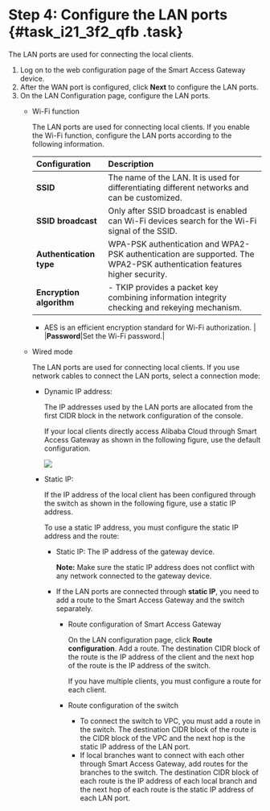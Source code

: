 # Step 4: Configure the LAN ports {#task_i21_3f2_qfb .task}

The LAN ports are used for connecting the local clients.

1.  Log on to the web configuration page of the Smart Access Gateway device. 
2.  After the WAN port is configured, click **Next** to configure the LAN ports. 
3.  On the LAN Configuration page, configure the LAN ports. 
    -   Wi-Fi function

        The LAN ports are used for connecting local clients. If you enable the Wi-Fi function, configure the LAN ports according to the following information.

        |Configuration|Description|
        |:------------|:----------|
        |**SSID**|The name of the LAN. It is used for differentiating different networks and can be customized.|
        |**SSID broadcast**|Only after SSID broadcast is enabled can Wi-Fi devices search for the Wi-Fi signal of the SSID.|
        |**Authentication type**|WPA-PSK authentication and WPA2-PSK authentication are supported. The WPA2-PSK authentication features higher security.|
        |**Encryption algorithm**|         -   TKIP provides a packet key combining information integrity checking and rekeying mechanism.
        -   AES is an efficient encryption standard for Wi-Fi authorization.
 |
        |**Password**|Set the Wi-Fi password.|

    -   Wired mode

        The LAN ports are used for connecting local clients. If you use network cables to connect the LAN ports, select a connection mode:

        -   Dynamic IP address:

            The IP addresses used by the LAN ports are allocated from the first CIDR block in the network configuration of the console.

            If your local clients directly access Alibaba Cloud through Smart Access Gateway as shown in the following figure, use the default configuration.

            ![](http://static-aliyun-doc.oss-cn-hangzhou.aliyuncs.com/assets/img/15409/15508279686822_en-US.png)

        -   Static IP:

            If the IP address of the local client has been configured through the switch as shown in the following figure, use a static IP address.

            To use a static IP address, you must configure the static IP address and the route:

            -   Static IP: The IP address of the gateway device.

                **Note:** Make sure the static IP address does not conflict with any network connected to the gateway device.

            -   If the LAN ports are connected through **static IP**, you need to add a route to the Smart Access Gateway and the switch separately.
                -   Route configuration of Smart Access Gateway

                    On the LAN configuration page, click **Route configuration**. Add a route. The destination CIDR block of the route is the IP address of the client and the next hop of the route is the IP address of the switch.

                    If you have multiple clients, you must configure a route for each client.

                -   Route configuration of the switch
                    -   To connect the switch to VPC, you must add a route in the switch. The destination CIDR block of the route is the CIDR block of the VPC and the next hop is the static IP address of the LAN port.
                    -   If local branches want to connect with each other through Smart Access Gateway, add routes for the branches to the switch. The destination CIDR block of each route is the IP address of each local branch and the next hop of each route is the static IP address of each LAN port.

